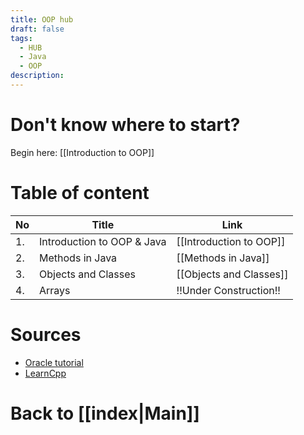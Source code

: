 ```yaml
---
title: OOP hub
draft: false
tags:
  - HUB
  - Java
  - OOP
description:
---
```

# Don't know where to start?
Begin here: [[Introduction to OOP]]

# Table of content

| No  | Title                      | Link                    |
| --- | -------------------------- | ----------------------- |
| 1.  | Introduction to OOP & Java | [[Introduction to OOP]] |
| 2.  | Methods in Java            | [[Methods in Java]]     |
| 3.  | Objects and Classes        | [[Objects and Classes]] |
| 4.  | Arrays                     | !!Under Construction!!  |
# Sources
- [Oracle tutorial](https://docs.oracle.com/javase/tutorial/java/index.html)
- [LearnCpp](https://www.learncpp.com/cpp-tutorial/introduction-to-object-oriented-programming/)

# Back to [[index|Main]]